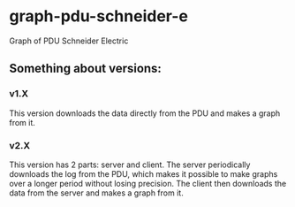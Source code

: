 # graph-pdu-schneider-e
Graph of PDU Schneider Electric

## Something about versions:

### v1.X
This version downloads the data directly from the PDU and makes a graph from it.

### v2.X
This version has 2 parts: server and client. The server periodically downloads the log from the PDU, which makes it possible to make graphs over a longer period without losing precision. The client then downloads the data from the server and makes a graph from it.